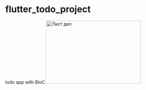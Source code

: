 # flutter_todo_project
todo app with BloC 
<img src="(![todo_app](https://github.com/Abeli1995/flutter_todo_project/assets/67687533/bd90dbbc-878d-4df6-b985-799e1a6eee06.img))" alt="Лист дел" width="300" height="200">
